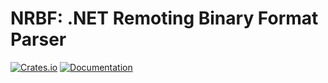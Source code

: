 # NRBF: .NET Remoting Binary Format Parser

[![Crates.io](https://img.shields.io/crates/v/nrbf.svg)](https://crates.io/crates/nrbf)
[![Documentation](https://docs.rs/nrbf/badge.svg)](https://docs.rs/nrbf)
